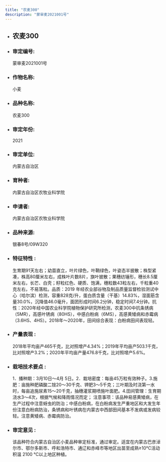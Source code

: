 ```yaml
---
title: "农麦300"
description: "蒙审麦2021001号"
---
```

* ## 农麦300
* ###  审定编号:  
   蒙审麦2021001号

*  ### 作物名称:  
   小麦

*   ###  品种名称: 
    农麦300

*   ### 审定年份: 
    2021

*   ### 审定单位:  
    内蒙古自治区

*   ### 育种者:  
    内蒙古自治区农牧业科学院

*   ### 申请者:  
    内蒙古自治区农牧业科学院

*   ### 品种来源:  
    银春8号/09W320

*   ### 特征特性 : 
    生育期91天左右；幼苗直立，叶片绿色，叶鞘绿色，叶姿态半披散；株型紧凑，株高80厘米左右，成株叶片数8片，旗叶披散；果穗纺锤形，穗长8.5厘米左右，长芒、白壳；籽粒红色、硬质、饱满，穗粒数43粒左右，千粒重40克左右，不易落粒。品质：2019 年经农业部谷物及制品质量监督检验测试中心（哈尔滨）检测，容重828克/升，蛋白质含量（干基）14.83%，湿面筋含量30.0%，沉降值46.0毫升，面团形成时间6.2分钟，稳定时间7.4分钟。抗性：2020年经中国农业科学院植物保护研究所检测，农麦300中抗条锈病（5MR），高感叶锈病（80HS），中感白粉病（6MS），高感黄矮病和赤霉病（3.6HS、4HS）。2018年～2020年，田间综合表现：白粉病田间表现轻。

*   ### 产量表现 : 
    2018年平均亩产465千克，比对照增产4.34%；2019年平均亩产503.1千克，比对照增产3.2%；2020年平均亩产量476.8千克，比对照增产5.6%。

*   ### 栽培技术要点 : 
    1．播种期：3月10日～4月 5日。2．栽培密度：每亩45万粒有效种子。3.施肥：亩施种肥磷酸二铵20～30千克、钾肥3～5千克；三叶期及时浇第一水时，每亩追施尿素15～20千克，抽穗灌浆期喷施叶面肥。4.田间管理：生育期浇水3～4次，根据气候和降雨情况而定； 注意事项：该品种易感黄矮病，在生产过程中注意蚜虫的防治；中感白粉病，在白粉病发生严重地区和大发生年份注意白粉病防治，条锈病和叶锈病在内蒙古中西部田间基本不发病或发病较轻。注意黄矮病、赤霉病防治。

*   ### 审定意见 : 
    该品种符合内蒙古自治区小麦品种审定标准，通过审定。适宜在内蒙古巴彦淖尔市、鄂尔多斯市、呼和浩特市、通辽和赤峰市等地区出苗至成熟≥10℃活动积温 2100 ℃以上地区种植。
